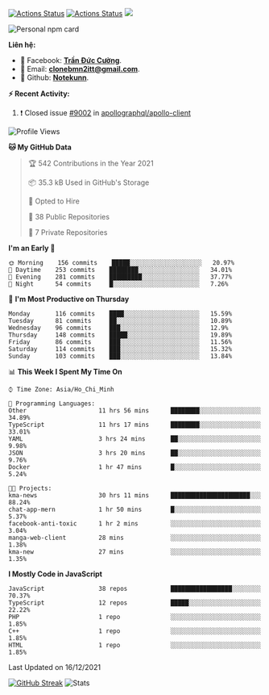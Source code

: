 [![Actions Status](https://github.com/Notekunn/Notekunn/workflows/wakatime-stats/badge.svg)](https://github.com/Notekunn/Notekunn/actions)
[![Actions Status](https://github.com/Notekunn/Notekunn/workflows/update-gh-activity/badge.svg)](https://github.com/Notekunn/Notekunn/actions)
![](https://visitor-badge.glitch.me/badge?page_id=notekunn.notekunn)

<!--![Notekunn](https://count.getloli.com/get/@notekunn)-->

<!--![Meme](https://media1.tenor.com/images/1c6140897565e34a4e98f618e220dc0d/tenor.gif)-->

![Personal npm card](https://i.imgur.com/mi8nZo1.png)

**Liên hệ:**

- 🐋 Facebook: **[Trần Đức Cường](https://www.facebook.com/ShiinDz)**.
- 🐍 Email: **[clonebmn2itt@gmail.com](mailto:clonebmn2itt@gmail.com)**.
- 🐬 Github: **[Notekunn](https://github.com/Notekunn)**.

**:zap: Recent Activity:**

<!--START_SECTION:activity-->
1. ❗️ Closed issue [#9002](https://github.com/apollographql/apollo-client/issues/9002) in [apollographql/apollo-client](https://github.com/apollographql/apollo-client)
<!--END_SECTION:activity-->

<!--START_SECTION:waka-->
![Profile Views](http://img.shields.io/badge/Profile%20Views-84-blue)

**🐱 My GitHub Data** 

> 🏆 542 Contributions in the Year 2021
 > 
> 📦 35.3 kB Used in GitHub's Storage 
 > 
> 💼 Opted to Hire
 > 
> 📜 38 Public Repositories 
 > 
> 🔑 7 Private Repositories  
 > 
**I'm an Early 🐤** 

```text
🌞 Morning    156 commits    █████░░░░░░░░░░░░░░░░░░░░   20.97% 
🌆 Daytime    253 commits    ████████░░░░░░░░░░░░░░░░░   34.01% 
🌃 Evening    281 commits    █████████░░░░░░░░░░░░░░░░   37.77% 
🌙 Night      54 commits     █░░░░░░░░░░░░░░░░░░░░░░░░   7.26%

```
📅 **I'm Most Productive on Thursday** 

```text
Monday       116 commits    ████░░░░░░░░░░░░░░░░░░░░░   15.59% 
Tuesday      81 commits     ██░░░░░░░░░░░░░░░░░░░░░░░   10.89% 
Wednesday    96 commits     ███░░░░░░░░░░░░░░░░░░░░░░   12.9% 
Thursday     148 commits    █████░░░░░░░░░░░░░░░░░░░░   19.89% 
Friday       86 commits     ███░░░░░░░░░░░░░░░░░░░░░░   11.56% 
Saturday     114 commits    ███░░░░░░░░░░░░░░░░░░░░░░   15.32% 
Sunday       103 commits    ███░░░░░░░░░░░░░░░░░░░░░░   13.84%

```


📊 **This Week I Spent My Time On** 

```text
⌚︎ Time Zone: Asia/Ho_Chi_Minh

💬 Programming Languages: 
Other                    11 hrs 56 mins      ████████░░░░░░░░░░░░░░░░░   34.89% 
TypeScript               11 hrs 17 mins      ████████░░░░░░░░░░░░░░░░░   33.01% 
YAML                     3 hrs 24 mins       ██░░░░░░░░░░░░░░░░░░░░░░░   9.98% 
JSON                     3 hrs 20 mins       ██░░░░░░░░░░░░░░░░░░░░░░░   9.76% 
Docker                   1 hr 47 mins        █░░░░░░░░░░░░░░░░░░░░░░░░   5.24%

🐱‍💻 Projects: 
kma-news                 30 hrs 11 mins      ██████████████████████░░░   88.24% 
chat-app-mern            1 hr 50 mins        █░░░░░░░░░░░░░░░░░░░░░░░░   5.37% 
facebook-anti-toxic      1 hr 2 mins         ░░░░░░░░░░░░░░░░░░░░░░░░░   3.04% 
manga-web-client         28 mins             ░░░░░░░░░░░░░░░░░░░░░░░░░   1.38% 
kma-new                  27 mins             ░░░░░░░░░░░░░░░░░░░░░░░░░   1.35%

```

**I Mostly Code in JavaScript** 

```text
JavaScript               38 repos            █████████████████░░░░░░░░   70.37% 
TypeScript               12 repos            █████░░░░░░░░░░░░░░░░░░░░   22.22% 
PHP                      1 repo              ░░░░░░░░░░░░░░░░░░░░░░░░░   1.85% 
C++                      1 repo              ░░░░░░░░░░░░░░░░░░░░░░░░░   1.85% 
HTML                     1 repo              ░░░░░░░░░░░░░░░░░░░░░░░░░   1.85%

```



 Last Updated on 16/12/2021
<!--END_SECTION:waka-->

[![GitHub Streak](http://github-readme-streak-stats.herokuapp.com?user=notekunn&theme=radical&date_format=j%2Fn%5B%2FY%5D)](https://git.io/streak-stats)
![Stats](https://github-readme-stats.vercel.app/api?username=notekunn&show_icons=true&theme=radical&count_private=true)
